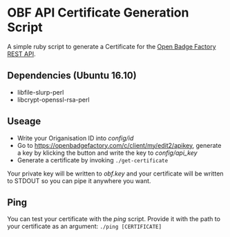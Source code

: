 # OBF API Certificate Generation Script

A simple ruby script to generate a Certificate for the [Open Badge Factory REST API](https://openbadgefactory.com/developers/#open-badge-factory-rest-api).

## Dependencies (Ubuntu 16.10)

* libfile-slurp-perl
* libcrypt-openssl-rsa-perl


## Useage

* Write your Origanisation ID into *config/id*
* Go to https://openbadgefactory.com/c/client/my/edit2/apikey, generate a key by klicking the button and write the key to *config/api_key*
* Generate a certificate by invoking `./get-certificate`

Your private key will be written to *obf.key* and your certificate will be written to STDOUT so you can pipe it anywhere you want.


## Ping

You can test your certificate with the *ping* script. Provide it with the path to your certificate as an argument: `./ping [CERTIFICATE]`
